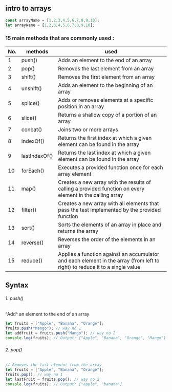## intro to **arrays**

```js
const arrayName = [1,2,3,4,5,6,7,8,9,10];
let arrayName = [1,2,3,4,5,6,7,8,9,10];
```
  ### 15 main methods that are commonly used : 

| No.|methods | used |
|----|----|----|
|1| push()|Adds an element to the end of an array|
|2|pop()|Removes the last element from an array|
|3|shift()| Removes the first element from an array|
|4|unshift()|Adds an element to the beginning of an array|
|5|splice()|Adds or removes elements at a specific position in an array|
|6|slice()|Returns a shallow copy of a portion of an array|
|7|concat()|Joins two or more arrays|
|8|indexOf()|Returns the first index at which a given element can be found in the array|
|9|lastIndexOf()|Returns the last index at which a given element can be found in the array|
|10|forEach()|Executes a provided function once for each array element|
|11|map()|Creates a new array with the results of calling a provided function on every element in the calling array|
|12|filter()|Creates a new array with all elements that pass the test implemented by the provided function|
|13|sort()|Sorts the elements of an array in place and returns the array|
|14| reverse()|Reverses the order of the elements in an array|
|15|reduce()|Applies a function against an accumulator and each element in the array (from left to right) to reduce it to a single value|


## Syntax

###### 1. push()
^Add^ an element to the end of an array
```js
let fruits = ["Apple", "Banana", "Orange"];
fruits.push("Mango"); // way no 1
let addfruit = fruits.push("Mango"); // way no 2
console.log(fruits); // Output: ["Apple", "Banana", "Orange", "Mango"]
```
###### 2. pop() 
```js
// Removes the last element from the array
let fruits = ["Apple", "Banana", "Orange"];
fruits.pop(); // way no 1 
let lastFruit = fruits.pop(); // way no 2 
console.log(fruits); // Output: ["apple", "banana"]
```


